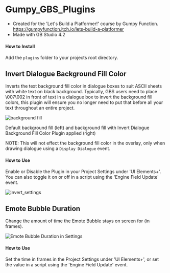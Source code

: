 # Gumpy_GBS_Plugins

- Created for the 'Let's Build a Platformer!' course by Gumpy Function.
https://gumpyfunction.itch.io/lets-build-a-platformer
- Made with GB Studio 4.2

#### How to Install
Add the `plugins` folder to your projects root directory.

## Invert Dialogue Background Fill Color
Inverts the text background fill color in dialogue boxes to suit ASCII sheets with white text on black background. Typically, GBS users need to place \007\002 in front of text in a dialogue box to invert the background fill colors, this plugin will ensure you no longer need to put that before all your text throughout an entire project.

![background fill](https://github.com/user-attachments/assets/7bbb984e-6458-44f8-8344-fd76c719e691)

Default background fill (left) and background fill with Invert Dialogue Background Fill Color Plugin applied (right)

NOTE: This will not effect the background fill color in the overlay, only when drawing dialogue using a `Display Dialogue` event.

#### How to Use
Enable or Disable the Plugin in your Project Settings under 'UI Elements+'. You can also toggle it on or off in a script using the 'Engine Field Update' event.

![invert_settings](https://github.com/user-attachments/assets/4c577d66-b688-4c3a-8909-e7a9f19f6ecc)

## Emote Bubble Duration
Change the amount of time the Emote Bubble stays on screen for (in frames).

![Emote Bubble Duration in Settings](https://github.com/user-attachments/assets/0dc9d8a4-8afb-4dac-9f62-7b1a8d1b7e93)

#### How to Use
Set the time in frames in the Project Settings under 'UI Elements+', or set the value in a script using the 'Engine Field Update' event.
